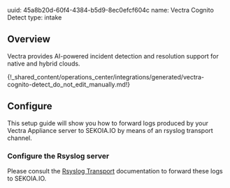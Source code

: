 uuid: 45a8b20d-60f4-4384-b5d9-8ec0efcf604c
name: Vectra Cognito Detect
type: intake

## Overview
Vectra provides AI-powered incident detection and resolution support for native and hybrid clouds.

{!_shared_content/operations_center/integrations/generated/vectra-cognito-detect_do_not_edit_manually.md!}

## Configure
This setup guide will show you how to forward logs produced by your Vectra Appliance server to SEKOIA.IO by means of an rsyslog transport channel.

### Configure the Rsyslog server
Please consult the [Rsyslog Transport](../../../ingestion_methods/rsyslog/) documentation to forward these logs to SEKOIA.IO.
